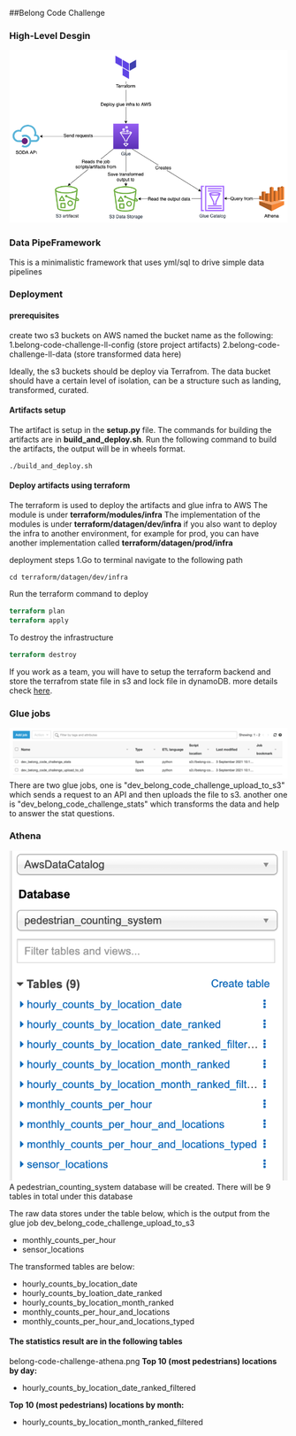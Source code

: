 ##Belong Code Challenge
### High-Level Desgin
![Screenshot](belong-code-challenge-architecture.png)

### Data PipeFramework
This is a minimalistic framework that uses yml/sql to drive simple data pipelines 

### Deployment
#### prerequisites
create two s3 buckets on AWS named the bucket name as the following:
1.belong-code-challenge-ll-config (store project artifacts)
2.belong-code-challenge-ll-data (store transformed data here)

Ideally, the s3 buckets should be deploy via Terrafrom. 
The data bucket should have a certain level of isolation, can be a structure such as landing, transformed, curated. 

#### Artifacts setup
The artifact is setup in the **setup.py** file. The commands for building the artifacts are in **build_and_deploy.sh**.
Run the following command to build the artifacts, the output will be in wheels format.
```shell
./build_and_deploy.sh 
```

#### Deploy artifacts using terraform
The terraform is used to deploy the artifacts and glue infra to AWS
The module is under **terraform/modules/infra**
The implementation of the modules is under **terraform/datagen/dev/infra**
if you also want to deploy the infra to another environment, for example for prod, you can have another implementation called **terraform/datagen/prod/infra**

deployment steps
1.Go to terminal navigate to the following path
```shell
cd terraform/datagen/dev/infra
```
Run the terraform command to deploy
```terraform
terraform plan
terraform apply
```
To destroy the infrastructure
```terraform
terraform destroy
```
If you work as a team, you will have to setup the terraform backend and store the terrafrom state file in s3 and lock file in dynamoDB.
more details check [here](https://www.terraform.io/docs/language/settings/backends/index.html).

### Glue jobs
![Screenshot](belong-code-challenge-glue-job.png)
There are two glue jobs, one is "dev_belong_code_challenge_upload_to_s3" which sends a request to an API and then uploads the file to s3.
another one is "dev_belong_code_challenge_stats" which transforms the data and help to answer the stat questions.

### Athena
![Screenshot](belong-code-challenge-athena.png)
A pedestrian_counting_system database will be created. There will be 9 tables in total under this database

The raw data stores under the table below, which is the output from the glue job dev_belong_code_challenge_upload_to_s3
- monthly_counts_per_hour
- sensor_locations

The transformed tables are below:
- hourly_counts_by_location_date
- hourly_counts_by_loation_date_ranked
- hourly_counts_by_location_month_ranked
- monthly_counts_per_hour_and_locations
- monthly_counts_per_hour_and_locations_typed

#### The statistics result are in the following tables
belong-code-challenge-athena.png
**Top 10 (most pedestrians) locations by day:**
- hourly_counts_by_location_date_ranked_filtered

**Top 10 (most pedestrians) locations by month:**
- hourly_counts_by_location_month_ranked_filtered





